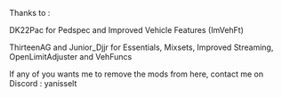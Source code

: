 Thanks to :

DK22Pac for Pedspec and Improved Vehicle Features (ImVehFt)

ThirteenAG and Junior_Djjr for Essentials, Mixsets, Improved Streaming, OpenLimitAdjuster and VehFuncs

If any of you wants me to remove the mods from here, contact me on Discord : yanisselt
